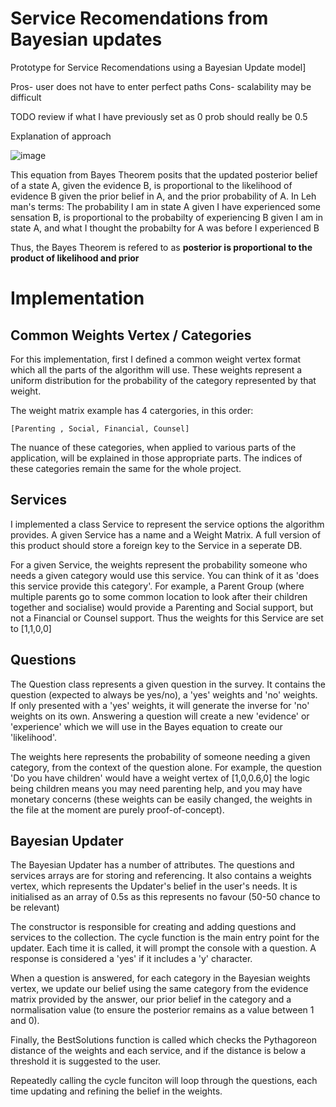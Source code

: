 # Service Recomendations from Bayesian updates

Prototype for Service Recomendations using a Bayesian Update model]

Pros- user does not have to enter perfect paths
Cons- scalability may be difficult

TODO review if what I have previously set as 0 prob should really be 0.5

Explanation of approach

![image](https://user-images.githubusercontent.com/26506402/190587253-6b20b90b-365c-40ee-88cd-674a77b981b0.png)

This equation from Bayes Theorem posits that the updated posterior belief of a state A, given the evidence B, is proportional to the likelihood of evidence B given the prior belief in A, and the prior probability of A. In Leh man's terms: The probability I am in state A given I have experienced some sensation B, is proportional to the probabilty of experiencing B given I am in state A, and what I thought the probabilty for A was before I experienced B

Thus, the Bayes Theorem is refered to as <b>posterior is proportional to the product of likelihood and prior</b>
# Implementation

## Common Weights Vertex / Categories
For this implementation, first I defined a common weight vertex format which all the parts of the algorithm will use. These weights represent a uniform distribution for the probability of the category represented by that weight.

The weight matrix example has 4 catergories, in this order:

`[Parenting , Social, Financial, Counsel]`

The nuance of these categories, when applied to various parts of the application, will be explained in those appropriate parts. The indices of these categories remain the same for the whole project.

## Services
I implemented a class Service to represent the service options the algorithm provides. A given Service has a name and a Weight Matrix. A full version of this product should store a foreign key to the Service in a seperate DB. 

For a given Service, the weights represent the probability someone who needs a given category would use this service. You can think of it as 'does this service provide this category'. For example, a Parent Group (where multiple parents go to some common location to look after their children together and socialise) would provide a Parenting and Social support, but not a Financial or Counsel support. Thus the weights for this Service are set to [1,1,0,0]

## Questions
The Question class represents a given question in the survey. It contains the question (expected to always be yes/no), a 'yes' weights and 'no' weights. If only presented with a 'yes' weights, it will generate the inverse for 'no' weights on its own. Answering a question will create a new 'evidence' or 'experience' which we will use in the Bayes equation to create our 'likelihood'.

The weights here represents the probability of someone needing a given category, from the context of the question alone. For example, the question 'Do you have children' would have a weight vertex of [1,0,0.6,0]  the logic being children means you may need parenting help, and you may have monetary concerns (these weights can be easily changed, the weights in the file at the moment are purely proof-of-concept).

## Bayesian Updater
The Bayesian Updater has a number of attributes. The questions and services arrays are for storing and referencing. It also contains a weights vertex, which represents the Updater's belief in the user's needs. It is initialised as an array of 0.5s as this represents no favour (50-50 chance to be relevant)

The constructor is responsible for creating and adding questions and services to the collection. The cycle function is the main entry point for the updater. Each time it is called, it will prompt the console with a question. A response is considered a 'yes' if it includes a 'y' character. 

When a question is answered, for each category in the Bayesian weights vertex, we update our belief using the same category from the evidence matrix provided by the answer, our prior belief in the category and a normalisation value (to ensure the posterior remains as a value between 1 and 0).

Finally, the BestSolutions function is called which checks the Pythagoreon distance of the weights and each service, and if the distance is below a threshold it is suggested to the user.

Repeatedly calling the cycle funciton will loop through the questions, each time updating and refining the belief in the weights.
